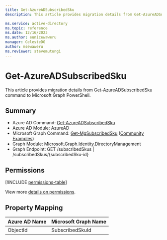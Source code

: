 ```yaml
---
title: Get-AzureADSubscribedSku
description: This article provides migration details from Get-AzureADSubscribedSku command to Microsoft Graph PowerShell.

ms.service: active-directory
ms.topic: reference
ms.date: 12/16/2023
ms.author: eunicewaweru
manager: CelesteDG
author: msewaweru
ms.reviewer: stevemutungi
---
```


# Get-AzureADSubscribedSku

This article provides migration details from Get-AzureADSubscribedSku command to Microsoft Graph PowerShell.

## Summary

+ Azure AD Command: [Get-AzureADSubscribedSku](/powershell/module/azuread/get-azureadsubscribedsku)
+ Azure AD Module: AzureAD
+ Microsoft Graph Command: [Get-MgSubscribedSku](/powershell/module/microsoft.graph.identity.directorymanagement/get-mgsubscribedsku) ([Community Examples](https://github.com/orgs/msgraph/discussions?discussions_q=Get-MgSubscribedSku))
+ Graph Module: Microsoft.Graph.Identity.DirectoryManagement
+ Graph Endpoint:  GET /subscribedSkus | /subscribedSkus/{subscribedSku-id}

## Permissions

[!INCLUDE [permissions-table](~/graphref/api-reference/v1.0/includes/permissions/subscribedsku-get-permissions.md)]

View more [details on permissions](/graph/api/subscribedsku-get#permissions).

## Property Mapping

|Azure AD Name|Microsoft Graph Name|
|---|---|
|ObjectId|SubscribedSkuId|